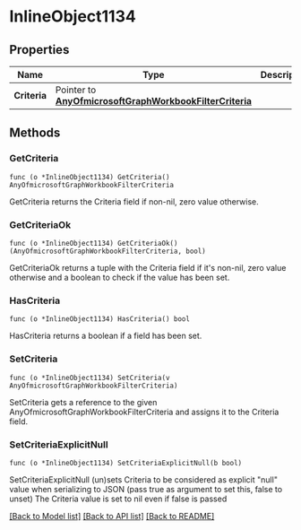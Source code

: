 # InlineObject1134

## Properties

Name | Type | Description | Notes
------------ | ------------- | ------------- | -------------
**Criteria** | Pointer to [**AnyOfmicrosoftGraphWorkbookFilterCriteria**](anyOf&lt;microsoft.graph.workbookFilterCriteria&gt;.md) |  | [optional] 

## Methods

### GetCriteria

`func (o *InlineObject1134) GetCriteria() AnyOfmicrosoftGraphWorkbookFilterCriteria`

GetCriteria returns the Criteria field if non-nil, zero value otherwise.

### GetCriteriaOk

`func (o *InlineObject1134) GetCriteriaOk() (AnyOfmicrosoftGraphWorkbookFilterCriteria, bool)`

GetCriteriaOk returns a tuple with the Criteria field if it's non-nil, zero value otherwise
and a boolean to check if the value has been set.

### HasCriteria

`func (o *InlineObject1134) HasCriteria() bool`

HasCriteria returns a boolean if a field has been set.

### SetCriteria

`func (o *InlineObject1134) SetCriteria(v AnyOfmicrosoftGraphWorkbookFilterCriteria)`

SetCriteria gets a reference to the given AnyOfmicrosoftGraphWorkbookFilterCriteria and assigns it to the Criteria field.

### SetCriteriaExplicitNull

`func (o *InlineObject1134) SetCriteriaExplicitNull(b bool)`

SetCriteriaExplicitNull (un)sets Criteria to be considered as explicit "null" value
when serializing to JSON (pass true as argument to set this, false to unset)
The Criteria value is set to nil even if false is passed

[[Back to Model list]](../README.md#documentation-for-models) [[Back to API list]](../README.md#documentation-for-api-endpoints) [[Back to README]](../README.md)


